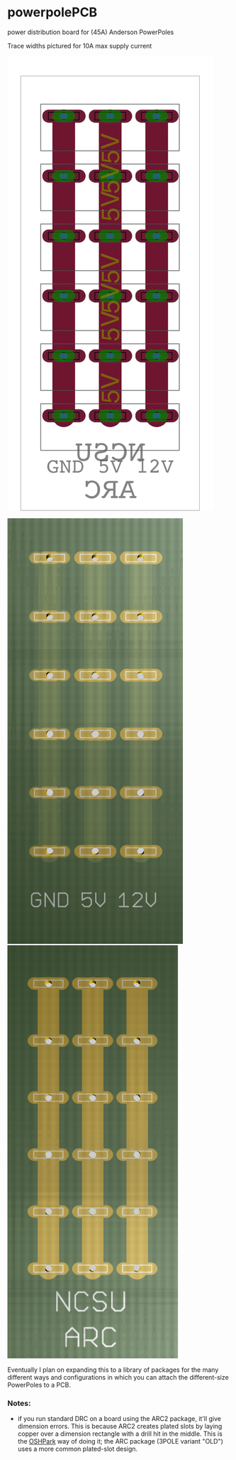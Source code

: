 # powerpolePCB
power distribution board for (45A) Anderson PowerPoles

Trace widths pictured for 10A max supply current

![board](/img/board.png)

![front](/img/frontRender.png)
![back](/img/backRender.png)

Eventually I plan on expanding this to a library of packages for the many different ways and configurations in which you can attach the different-size PowerPoles to a PCB.

### Notes:
- if you run standard DRC on a board using the ARC2 package, it'll give dimension errors. This is because ARC2 creates plated slots by laying copper over a dimension rectangle with a drill hit in the middle. This is the [OSHPark](https://oshpark.com/) way of doing it; the ARC package (3POLE variant "OLD") uses a more common plated-slot design. 
